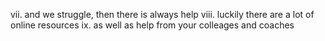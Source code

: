 vii. and we struggle, then there is always help 
viii. luckily there are a lot of online resources 
ix. as well as help from your colleages and coaches 